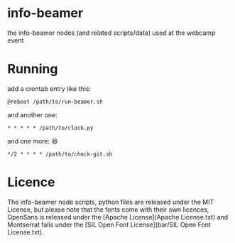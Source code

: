 # info-beamer
the info-beamer nodes (and related scripts/data) used at the webcamp event

# Running

add a crontab entry like this:
```
@reboot /path/to/run-beamer.sh
```

and another one:
```
* * * * * /path/to/clock.py
```

and one more: :smile:
```
*/2 * * * * /path/to/check-git.sh
```

# Licence

The info-beamer node scripts, python files are released under the MIT Licence, but please note that the fonts come with their own licences, OpenSans is released under the [Apache License](Apache License.txt) and Montserrat falls under the [SIL Open Font License](bar/SIL Open Font License.txt).
